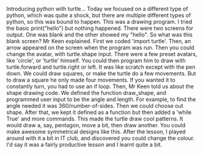Introducing python with turtle...
Today we focused on a different type of python, which was quite a shock, but there are multiple different types of python, so this was bound to happen.
This was a drawing program. I tried the basic print("hello") but nothing happened. There were two screens for output. One was blank and the other showed my "hello".
So what was this blank screen? Mr Keen explained. First we coded 'import turtle'. Then, an arrow appeared on the screen when the program was run.
Then you could change the avatar, with turtle.shape input. There were a few preset avatars, like 'circle', or 'turtle' himself. You could then program him to draw with turtle.forward and turtle.right or left.
It was like scratch except with the pen down. We could draw squares, or make the turtle do a few movements. But to draw a square he only made four movements. If you wanted it to constantly turn, you had to use an if loop.
Then, Mr Keen told us about the shape drawing code. We defined the function draw_shape, and programmed user input to be the angle and length. For example, to find the angle needed it was 360/number-of-sides. Then we could choose out shape.
After that, we kept it defined as a function but then added a 'while True' and more commands. This made the turtle draw cool patterns. It would draw a, say, pentagon, move a bit, then draw another. You could make awesome symmetrical designs like this.
After the lesson, I played around with it a bit in IT club, and discovered you could change the colour. I'd say it was a fairly productive lesson and I learnt quite a bit.

